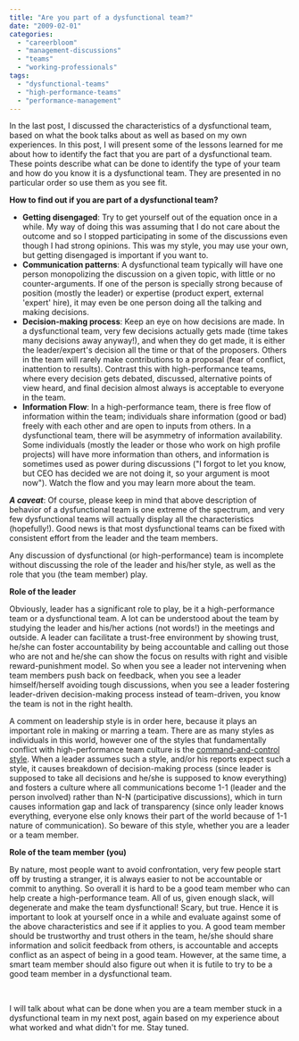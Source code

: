 ```yaml
---
title: "Are you part of a dysfunctional team?"
date: "2009-02-01"
categories: 
  - "careerbloom"
  - "management-discussions"
  - "teams"
  - "working-professionals"
tags: 
  - "dysfunctional-teams"
  - "high-performance-teams"
  - "performance-management"
---
```


In the last post, I discussed the characteristics of a dysfunctional team, based on what the book talks about as well as based on my own experiences. In this post, I will present some of the lessons learned for me about how to identify the fact that you are part of a dysfunctional team. These points describe what can be done to identify the type of your team and how do you know it is a dysfunctional team. They are presented in no particular order so use them as you see fit.

**How to find out if you are part of a dysfunctional team?**

- **Getting disengaged**: Try to get yourself out of the equation once in a while. My way of doing this was assuming that I do not care about the outcome and so I stopped participating in some of the discussions even though I had strong opinions. This was my style, you may use your own, but getting disengaged is important if you want to.
- **Communication patterns**: A dysfunctional team typically will have one person monopolizing the discussion on a given topic, with little or no counter-arguments. If one of the person is specially strong because of position (mostly the leader) or expertise (product expert, external 'expert' hire), it may even be one person doing all the talking and making decisions.
- **Decision-making process**: Keep an eye on how decisions are made. In a dysfunctional team, very few decisions actually gets made (time takes many decisions away anyway!), and when they do get made, it is either the leader/expert's decision all the time or that of the proposers. Others in the team will rarely make contributions to a proposal (fear of conflict, inattention to results). Contrast this with high-performance teams, where every decision gets debated, discussed, alternative points of view heard, and final decision almost always is acceptable to everyone in the team.
- **Information Flow**: In a high-performance team, there is free flow of information within the team; individuals share information (good or bad) freely with each other and are open to inputs from others. In a dysfunctional team, there will be asymmetry of information availability. Some individuals (mostly the leader or those who work on high profile projects) will have more information than others, and information is sometimes used as power during discussions ("I forgot to let you know, but CEO has decided we are not doing it, so your argument is moot now"). Watch the flow and you may learn more about the team.

**_A caveat_**: Of course, please keep in mind that above description of behavior of a dysfunctional team is one extreme of the spectrum, and very few dysfunctional teams will actually display all the characteristics (hopefully!). Good news is that most dysfunctional teams can be fixed with consistent effort from the leader and the team members.

Any discussion of dysfunctional (or high-performance) team is incomplete without discussing the role of the leader and his/her style, as well as the role that you (the team member) play.

**Role of the leader**

Obviously, leader has a significant role to play, be it a high-performance team or a dysfunctional team. A lot can be understood about the team by studying the leader and his/her actions (not words!) in the meetings and outside. A leader can facilitate a trust-free environment by showing trust, he/she can foster accountability by being accountable and calling out those who are not and he/she can show the focus on results with right and visible reward-punishment model. So when you see a leader not intervening when team members push back on feedback, when you see a leader himself/herself avoiding tough discussions, when you see a leader fostering leader-driven decision-making process instead of team-driven, you know the team is not in the right health.

A comment on leadership style is in order here, because it plays an important role in making or marring a team. There are as many styles as individuals in this world, however one of the styles that fundamentally conflict with high-performance team culture is the [command-and-control style](http://www.changeleadersroadmap.com/freeresources/P1D.7.31.aspx). When a leader assumes such a style, and/or his reports expect such a style, it causes breakdown of decision-making process (since leader is supposed to take all decisions and he/she is supposed to know everything) and fosters a culture where all communications become 1-1 (leader and the person involved) rather than N-N (participative discussions), which in turn causes information gap and lack of transparency (since only leader knows everything, everyone else only knows their part of the world because of 1-1 nature of communication). So beware of this style, whether you are a leader or a team member.

**Role of the team member (you)**

By nature, most people want to avoid confrontation, very few people start off by trusting a stranger, it is always easier to not be accountable or commit to anything. So overall it is hard to be a good team member who can help create a high-performance team. All of us, given enough slack, will degenerate and make the team dysfunctional! Scary, but true. Hence it is important to look at yourself once in a while and evaluate against some of the above characteristics and see if it applies to you. A good team member should be trustworthy and trust others in the team, he/she should share information and solicit feedback from others, is accountable and accepts conflict as an aspect of being in a good team. However, at the same time, a smart team member should also figure out when it is futile to try to be a good team member in a dysfunctional team.

 

I will talk about what can be done when you are a team member stuck in a dysfunctional team in my next post, again based on my experience about what worked and what didn't for me. Stay tuned.
